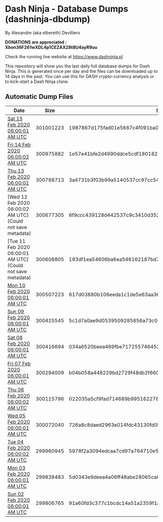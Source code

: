 # Dash Ninja - Database Dumps (dashninja-dbdump)
By Alexandre (aka elbereth) Devilliers

**DONATIONS are appreciated : Xbon36F261wXDL4p1CEZAX28t8U4ayR9uu**

Check the running live website at https://www.dashninja.pl

This repository will show you the last daily full database dumps for Dash Ninja. This is generated once per day and the files can be downloaded up to 14 days in the past.
You can use this for DASH crypto-currency analysis or to kick-start a Dash Ninja clone.


## Automatic Dump Files
| Date | Size | SHA256 |
|--|--|--|
| [Sat 15 Feb 2020 06:00:01 AM UTC](https://transfer.sh/DSzAS/dashninja-dbdump-20200215070001.tar.bz2) | 301001223 | 1987867d175fad01e5687c4f091ba0adfe85a926277abd712aa8fda4ca4740be | 
| [Fri 14 Feb 2020 06:00:02 AM UTC](https://transfer.sh/uZPDm/dashninja-dbdump-20200214070002.tar.bz2) | 300975882 | 1e57e41bfe2d4990ddce5cdf1801825da6c1ace2b005721ae2d455448b9bd0e1 | 
| [Thu 13 Feb 2020 06:00:01 AM UTC]() | 300788713 | 3a4731b3f03b99a5140537cc97cc54f36f870b9df64cd27cf73a4b0cd804542a | 
| [Wed 12 Feb 2020 06:00:02 AM UTC](Could not save metadata) | 300677305 | 6f9ccc439128d442537c9c3410d3529eb93bdd0d6bf05418ab79153f6e60ad9c | 
| [Tue 11 Feb 2020 06:00:01 AM UTC](Could not save metadata) | 300608805 | 193df1ea54606ba6ea546162187bd7f667253594402390463fed048ae38491f0 | 
| [Mon 10 Feb 2020 06:00:01 AM UTC](https://transfer.sh/1zAfS/dashninja-dbdump-20200210070001.tar.bz2) | 300507223 | 617d03880b106eeda1c1de5e63aa36298c48df2edfbb108b266c5f4b32e6d6f6 | 
| [Sun 09 Feb 2020 06:00:01 AM UTC](https://transfer.sh/S9kYs/dashninja-dbdump-20200209070001.tar.bz2) | 300425545 | 5c1d7a0ae9d0539509285856a73c006c022bf1bdd6224986d12f0214e7631090 | 
| [Sat 08 Feb 2020 06:00:01 AM UTC]() | 300416694 | 034a6520beea469fbe71725574645238fa9c58e333763668c6f06197d3c6bf94 | 
| [Fri 07 Feb 2020 06:00:01 AM UTC](https://transfer.sh/eNtlT/dashninja-dbdump-20200207070001.tar.bz2) | 300294009 | b04b058a448229bd2729f48db2f6600e9599de9d56237943acf883dcacf62a2e | 
| [Thu 06 Feb 2020 06:00:02 AM UTC](https://transfer.sh/CIEuL/dashninja-dbdump-20200206070002.tar.bz2) | 300115796 | 022035a5cf9fad714689b995162278dabb2f51904147233ea58932ba839f2c04 | 
| [Wed 05 Feb 2020 06:00:01 AM UTC](https://transfer.sh/fNctz/dashninja-dbdump-20200205070001.tar.bz2) | 300072040 | 726a8c8daed2963e014fdc43130fd0bfac989c20cd8e07d328c41862c7b43498 | 
| [Tue 04 Feb 2020 06:00:02 AM UTC]() | 299960945 | 5978f2a3094edcaa7cd97a764710e5400c6c797d83478aaefd81894d7c3ba17a | 
| [Mon 03 Feb 2020 06:00:01 AM UTC](https://transfer.sh/viMYx/dashninja-dbdump-20200203070001.tar.bz2) | 299838483 | 5d0343e9deea4a06ff48abe28065ca6c45d7b8cf088dd1cd8016d44f20c502eb | 
| [Sun 02 Feb 2020 06:00:01 AM UTC](https://transfer.sh/Hl8tF/dashninja-dbdump-20200202070001.tar.bz2) | 299806765 | 91a60fd3c377c1bcdc14a51a2359f1a5eb023438567bd6f86ff5c008e5a7334a | 
